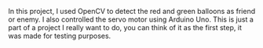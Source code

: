 In this project, I used OpenCV to detect the red and green balloons as friend or enemy. I also controlled the servo motor using Arduino Uno.
This is just a part of a project I really want to do, you can think of it as the first step, it was made for testing purposes.

